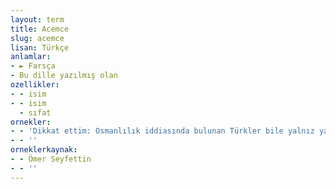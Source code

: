 ```yaml
---
layout: term
title: Acemce
slug: acemce
lisan: Türkçe
anlamlar:
- ► Farsça
- Bu dille yazılmış olan
ozellikler:
- - isim
- - isim
  - sıfat
ornekler:
- - 'Dikkat ettim: Osmanlılık iddiasında bulunan Türkler bile yalnız yazarken, şiir düzerken Arapça, Acemce kaidelerle, kelimelerle yapılmış yabancı terkipler kullanıyorlar.'
- - ''
orneklerkaynak:
- - Ömer Seyfettin
- - ''
---
```

